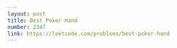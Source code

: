```yaml
---
layout: post
title: Best Poker Hand
number: 2347
link: https://leetcode.com/problems/best-poker-hand
---
```

